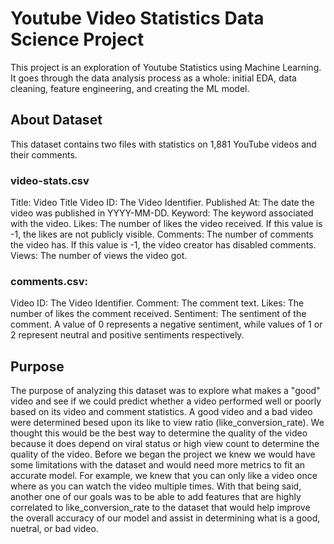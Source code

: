 # Youtube Video Statistics Data Science Project
This project is an exploration of Youtube Statistics using Machine Learning. 
It goes through the data analysis process as a whole: initial EDA, data cleaning, feature engineering, and creating the ML model.

## About Dataset
This dataset contains two files with statistics on 1,881 YouTube videos and their comments.

### video-stats.csv
Title: Video Title
Video ID: The Video Identifier.
Published At: The date the video was published in YYYY-MM-DD.
Keyword: The keyword associated with the video.
Likes: The number of likes the video received. If this value is -1, the likes are not publicly visible.
Comments: The number of comments the video has. If this value is -1, the video creator has disabled comments.
Views: The number of views the video got.

### comments.csv:
Video ID: The Video Identifier.
Comment: The comment text.
Likes: The number of likes the comment received.
Sentiment: The sentiment of the comment. A value of 0 represents a negative sentiment, while values of 1 or 2 represent neutral and positive sentiments respectively.
## Purpose
The purpose of analyzing this dataset was to explore what makes a "good" video and see if we could predict whether a video performed well or poorly based on its video and comment statistics. A good video and a bad video were determined besed upon its like to view ratio (like_conversion_rate). We thought this would be the best way to determine the quality of the video because it does depend on viral status or high view count to determine the quality of the video. Before we began the project we knew we would have some limitations with the dataset and would need more metrics to fit an accurate model. For example, we knew that you can only like a video once where as you can watch the video multiple times. With that being said, another one of our goals was to be able to add features that are highly correlated to like_conversion_rate to the dataset that would help improve the overall accuracy of our model and assist in determining what is a good, nuetral, or bad video.
